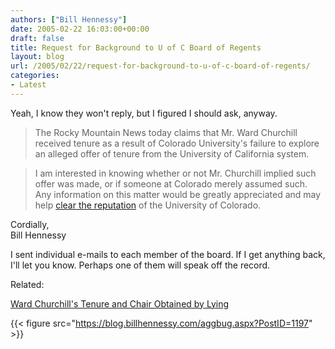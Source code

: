 ```yaml
---
authors: ["Bill Hennessy"]
date: 2005-02-22 16:03:00+00:00
draft: false
title: Request for Background to U of C Board of Regents
layout: blog
url: /2005/02/22/request-for-background-to-u-of-c-board-of-regents/
categories:
- Latest
---
```


Yeah, I know they won't reply, but I figured I should ask, anyway. 




> 

> 
> The Rocky Mountain News today claims that Mr. Ward Churchill received tenure as a result of Colorado University's failure to explore an alleged offer of tenure from the University of California system.
> 
> 

> 
> I am interested in knowing whether or not Mr. Churchill implied such offer was made, or if someone at Colorado merely assumed such. Any information on this matter would be greatly appreciated and may help [clear the reputation](https://www.poliblogger.com/index.php?p=6289) of the University of Colorado.  
  
  
Cordially,  
Bill Hennessy 
> 
> 




I sent individual e-mails to each member of the board. If I get anything back, I'll let you know. Perhaps one of them will speak off the record.




Related:




[Ward Churchill's Tenure and Chair Obtained by Lying](https://blog.billhennessy.com/blogs/hennessys_view/archive/2005/02/22/1191.aspx)

{{< figure src="https://blog.billhennessy.com/aggbug.aspx?PostID=1197" >}}

